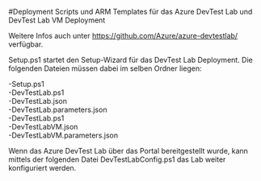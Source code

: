 #Deployment Scripts und ARM Templates für das Azure DevTest Lab und DevTest Lab VM Deployment

Weitere Infos auch unter https://github.com/Azure/azure-devtestlab/ verfügbar.

Setup.ps1 startet den Setup-Wizard für das DevTest Lab Deployment. Die folgenden Dateien müssen dabei im selben Ordner liegen:  

-Setup.ps1  
-DevTestLab.ps1  
-DevTestLab.json  
-DevTestLab.parameters.json  
-DevTestLab.ps1  
-DevTestLabVM.json  
-DevTestLabVM.parameters.json  

Wenn das Azure DevTest Lab über das Portal bereitgestellt wurde, kann mittels der folgenden Datei DevTestLabConfig.ps1 das Lab weiter konfiguriert werden.
